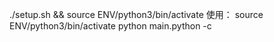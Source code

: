 ./setup.sh && source ENV/python3/bin/activate
使用：
source ENV/python3/bin/activate
python main.python -c <your config.py file>

